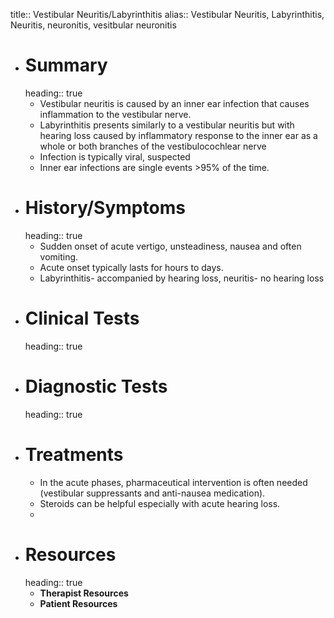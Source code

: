 title:: Vestibular Neuritis/Labyrinthitis
alias:: Vestibular Neuritis, Labyrinthitis, Neuritis, neuronitis, vesitbular neuronitis

- # Summary
  heading:: true
	- Vestibular neuritis is caused by an inner ear infection that causes inflammation to the vestibular nerve.
	- Labyrinthitis presents similarly to a vestibular neuritis but with hearing loss caused by inflammatory response to the inner ear as a whole or both branches of the vestibulocochlear nerve
	- Infection is typically viral, suspected
	- Inner ear infections are single events >95% of the time.
- # History/Symptoms
  heading:: true
	- Sudden onset of acute vertigo, unsteadiness, nausea and often vomiting.
	- Acute onset typically lasts for hours to days.
	- Labyrinthitis- accompanied by hearing loss, neuritis- no hearing loss
- # Clinical Tests
  heading:: true
- # Diagnostic Tests
  heading:: true
- # Treatments
	- In the acute phases, pharmaceutical intervention is often needed (vestibular suppressants and anti-nausea medication).
	- Steroids can be helpful especially with acute hearing loss.
	-
- # Resources
  heading:: true
	- **Therapist Resources**
	- **Patient Resources**